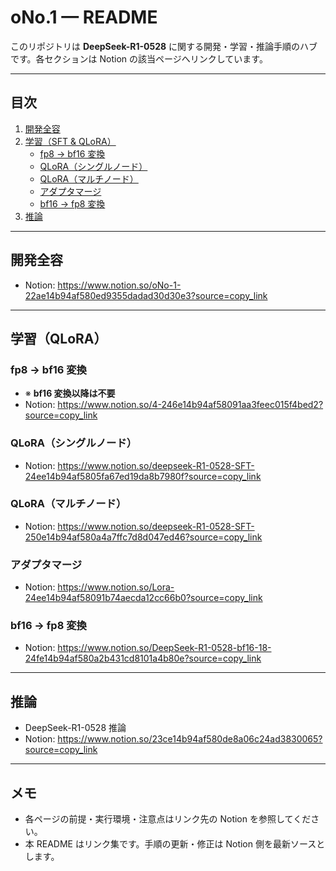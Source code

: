# oNo.1 — README

このリポジトリは **DeepSeek-R1-0528** に関する開発・学習・推論手順のハブです。各セクションは Notion の該当ページへリンクしています。

---

## 目次

1. [開発全容](#開発全容)
2. [学習（SFT & QLoRA）](#学習qlora)
   - [fp8 → bf16 変換](#fp8--bf16-変換)
   - [QLoRA（シングルノード）](#qloraシングルノード)
   - [QLoRA（マルチノード）](#qloraマルチノード)
   - [アダプタマージ](#アダプタマージ)
   - [bf16 → fp8 変換](#bf16--fp8-変換)
3. [推論](#推論)

---

## 開発全容
- Notion: <https://www.notion.so/oNo-1-22ae14b94af580ed9355dadad30d30e3?source=copy_link>

---

## 学習（QLoRA）

### fp8 → bf16 変換
- ※ **bf16 変換以降は不要**
- Notion: <https://www.notion.so/4-246e14b94af58091aa3feec015f4bed2?source=copy_link>

### QLoRA（シングルノード）
- Notion: <https://www.notion.so/deepseek-R1-0528-SFT-24ee14b94af5805fa67ed19da8b7980f?source=copy_link>

### QLoRA（マルチノード）
- Notion: <https://www.notion.so/deepseek-R1-0528-SFT-250e14b94af580a4a7ffc7d8d047ed46?source=copy_link>

### アダプタマージ
- Notion: <https://www.notion.so/Lora-24ee14b94af58091b74aecda12cc66b0?source=copy_link>

### bf16 → fp8 変換
- Notion: <https://www.notion.so/DeepSeek-R1-0528-bf16-18-24fe14b94af580a2b431cd8101a4b80e?source=copy_link>

---

## 推論
- DeepSeek-R1-0528 推論
- Notion: <https://www.notion.so/23ce14b94af580de8a06c24ad3830065?source=copy_link>

---

## メモ
- 各ページの前提・実行環境・注意点はリンク先の Notion を参照してください。
- 本 README はリンク集です。手順の更新・修正は Notion 側を最新ソースとします。
